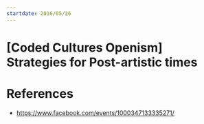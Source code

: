 ```yaml
---
startdate: 2016/05/26
---
```

# [Coded Cultures Openism] Strategies for Post-artistic times

# References
* https://www.facebook.com/events/1000347133335271/
